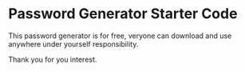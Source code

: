 # Password Generator Starter Code
This password generator is for free, veryone can download and use anywhere under yourself responsibility.

Thank you for you interest.